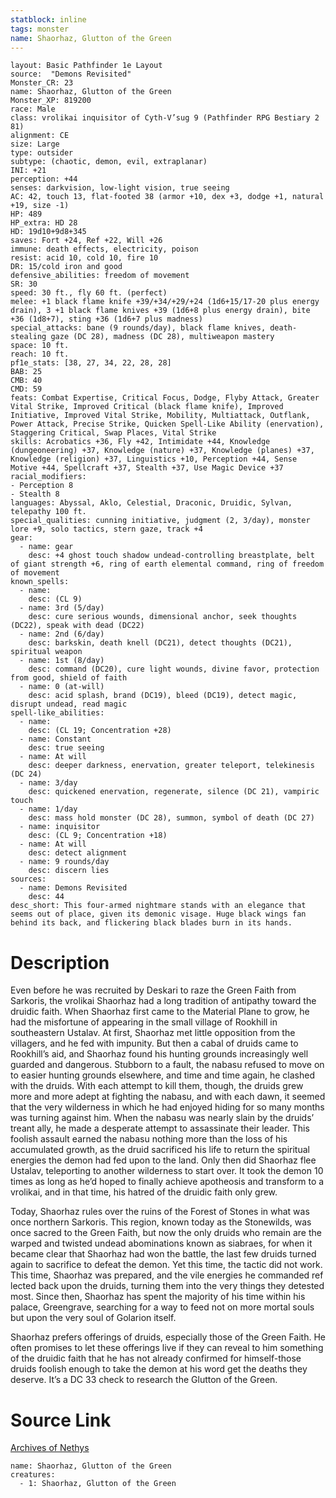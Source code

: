 ```yaml
---
statblock: inline
tags: monster
name: Shaorhaz, Glutton of the Green
---
```

```statblock
layout: Basic Pathfinder 1e Layout
source:  "Demons Revisited"
Monster_CR: 23
name: Shaorhaz, Glutton of the Green
Monster_XP: 819200
race: Male
class: vrolikai inquisitor of Cyth-V’sug 9 (Pathfinder RPG Bestiary 2 81)
alignment: CE
size: Large
type: outsider
subtype: (chaotic, demon, evil, extraplanar)
INI: +21
perception: +44
senses: darkvision, low-light vision, true seeing
AC: 42, touch 13, flat-footed 38 (armor +10, dex +3, dodge +1, natural +19, size -1)
HP: 489
HP_extra: HD 28
HD: 19d10+9d8+345
saves: Fort +24, Ref +22, Will +26
immune: death effects, electricity, poison
resist: acid 10, cold 10, fire 10
DR: 15/cold iron and good
defensive_abilities: freedom of movement
SR: 30
speed: 30 ft., fly 60 ft. (perfect)
melee: +1 black flame knife +39/+34/+29/+24 (1d6+15/17-20 plus energy drain), 3 +1 black flame knives +39 (1d6+8 plus energy drain), bite +36 (1d8+7), sting +36 (1d6+7 plus madness)
special_attacks: bane (9 rounds/day), black flame knives, death-stealing gaze (DC 28), madness (DC 28), multiweapon mastery
space: 10 ft.
reach: 10 ft.
pf1e_stats: [38, 27, 34, 22, 28, 28]
BAB: 25
CMB: 40
CMD: 59
feats: Combat Expertise, Critical Focus, Dodge, Flyby Attack, Greater Vital Strike, Improved Critical (black flame knife), Improved Initiative, Improved Vital Strike, Mobility, Multiattack, Outflank, Power Attack, Precise Strike, Quicken Spell-Like Ability (enervation), Staggering Critical, Swap Places, Vital Strike
skills: Acrobatics +36, Fly +42, Intimidate +44, Knowledge (dungeoneering) +37, Knowledge (nature) +37, Knowledge (planes) +37, Knowledge (religion) +37, Linguistics +10, Perception +44, Sense Motive +44, Spellcraft +37, Stealth +37, Use Magic Device +37
racial_modifiers:
- Perception 8
- Stealth 8
languages: Abyssal, Aklo, Celestial, Draconic, Druidic, Sylvan, telepathy 100 ft.
special_qualities: cunning initiative, judgment (2, 3/day), monster lore +9, solo tactics, stern gaze, track +4
gear:
  - name: gear
    desc: +4 ghost touch shadow undead-controlling breastplate, belt of giant strength +6, ring of earth elemental command, ring of freedom of movement
known_spells:
  - name:
    desc: (CL 9)
  - name: 3rd (5/day)
    desc: cure serious wounds, dimensional anchor, seek thoughts (DC22), speak with dead (DC22)
  - name: 2nd (6/day)
    desc: barkskin, death knell (DC21), detect thoughts (DC21), spiritual weapon
  - name: 1st (8/day)
    desc: command (DC20), cure light wounds, divine favor, protection from good, shield of faith
  - name: 0 (at-will)
    desc: acid splash, brand (DC19), bleed (DC19), detect magic, disrupt undead, read magic
spell-like_abilities:
  - name:
    desc: (CL 19; Concentration +28)
  - name: Constant
    desc: true seeing
  - name: At will
    desc: deeper darkness, enervation, greater teleport, telekinesis (DC 24)
  - name: 3/day
    desc: quickened enervation, regenerate, silence (DC 21), vampiric touch
  - name: 1/day
    desc: mass hold monster (DC 28), summon, symbol of death (DC 27)
  - name: inquisitor
    desc: (CL 9; Concentration +18)
  - name: At will
    desc: detect alignment
  - name: 9 rounds/day
    desc: discern lies
sources:
  - name: Demons Revisited
    desc: 44
desc_short: This four-armed nightmare stands with an elegance that seems out of place, given its demonic visage. Huge black wings fan behind its back, and flickering black blades burn in its hands.
```
# Description
Even before he was recruited by Deskari to raze the Green Faith from Sarkoris, the vrolikai Shaorhaz had a long tradition of antipathy toward the druidic faith. When Shaorhaz first came to the Material Plane to grow, he had the misfortune of appearing in the small village of Rookhill in southeastern Ustalav. At first, Shaorhaz met little opposition from the villagers, and he fed with impunity. But then a cabal of druids came to Rookhill’s aid, and Shaorhaz found his hunting grounds increasingly well guarded and dangerous. Stubborn to a fault, the nabasu refused to move on to easier hunting grounds elsewhere, and time and time again, he clashed with the druids. With each attempt to kill them, though, the druids grew more and more adept at fighting the nabasu, and with each dawn, it seemed that the very wilderness in which he had enjoyed hiding for so many months was turning against him. When the nabasu was nearly slain by the druids’ treant ally, he made a desperate attempt to assassinate their leader. This foolish assault earned the nabasu nothing more than the loss of his accumulated growth, as the druid sacrificed his life to return the spiritual energies the demon had fed upon to the land. Only then did Shaorhaz flee Ustalav, teleporting to another wilderness to start over. It took the demon 10 times as long as he’d hoped to finally achieve apotheosis and transform to a vrolikai, and in that time, his hatred of the druidic faith only grew.

Today, Shaorhaz rules over the ruins of the Forest of Stones in what was once northern Sarkoris. This region, known today as the Stonewilds, was once sacred to the Green Faith, but now the only druids who remain are the warped and twisted undead abominations known as siabraes, for when it became clear that Shaorhaz had won the battle, the last few druids turned again to sacrifice to defeat the demon. Yet this time, the tactic did not work. This time, Shaorhaz was prepared, and the vile energies he commanded ref lected back upon the druids, turning them into the very things they detested most. Since then, Shaorhaz has spent the majority of his time within his palace, Greengrave, searching for a way to feed not on more mortal souls but upon the very soul of Golarion itself.

Shaorhaz prefers offerings of druids, especially those of the Green Faith. He often promises to let these offerings live if they can reveal to him something of the druidic faith that he has not already confirmed for himself-those druids foolish enough to take the demon at his word get the deaths they deserve. It’s a DC 33 check to research the Glutton of the Green.
# Source Link
[Archives of Nethys](https://aonprd.com/MonsterDisplay.aspx?ItemName=Shaorhaz%2C%20Glutton%20of%20the%20Green)
```encounter-table
name: Shaorhaz, Glutton of the Green
creatures:
  - 1: Shaorhaz, Glutton of the Green
```
